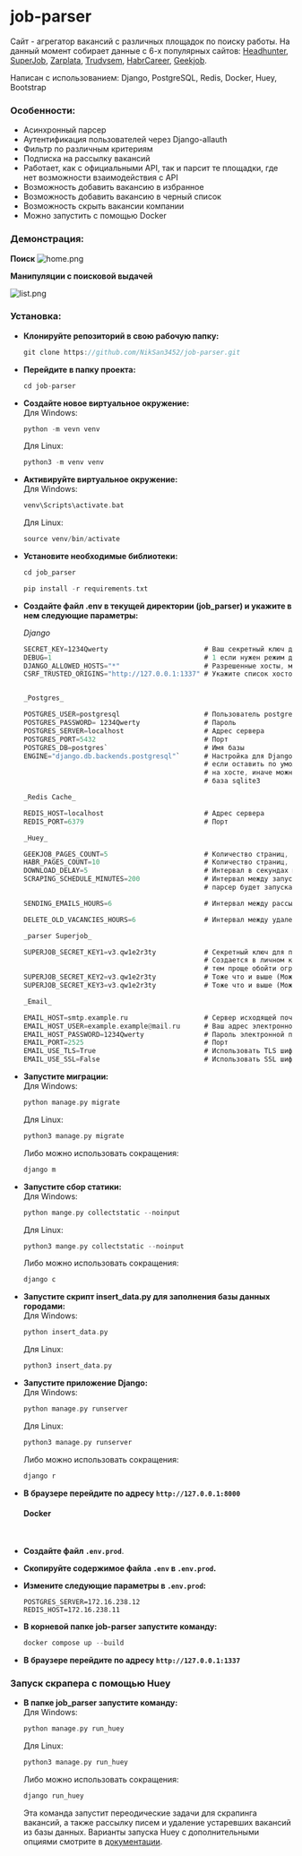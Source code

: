 # job-parser

Сайт - агрегатор вакансий с различных площадок по поиску работы. На данный момент собирает данные с 6-х популярных сайтов: [Headhunter](https://hh.ru/), [SuperJob](https://superjob.ru), [Zarplata](https://zarplata.ru), [Trudvsem](https://trudvsem.ru/), [HabrCareer](https://career.habr.com/), [Geekjob](https://geekjob.ru/).

Написан с использованием: Django, PostgreSQL, Redis, Docker, Huey, Bootstrap

### Особенности:

-   Асинхронный парсер
-   Аутентификация пользователей через Django-allauth
-   Фильтр по различным критериям
-   Подписка на рассылку вакансий
-   Работает, как с официальными API, так и парсит те площадки, где нет возможности взаимодействия с API
-   Возможность добавить вакансию в избранное
-   Возможность добавить вакансию в черный список
-   Возможность скрыть вакансии компании
-   Можно запустить с помощью Docker

### Демонстрация:

**Поиск**
![home.png](/screenshots/searching.gif)

**Манипуляции с поисковой выдачей**

![list.png](/screenshots/list.gif)

### Установка:

-   **Клонируйте репозиторий в свою рабочую папку:**<br>

    ```rs
    git clone https://github.com/NikSan3452/job-parser.git
    ```

-   **Перейдите в папку проекта:**<br>

    ```rs
    cd job-parser
    ```

-   **Создайте новое виртуальное окружение:**<br>
    Для Windows:

    ```rs
    python -m vevn venv
    ```

    Для Linux:

    ```rs
    python3 -m venv venv
    ```

-   **Активируйте виртуальное окружение:**<br>
    Для Windows:

    ```rs
    venv\Scripts\activate.bat
    ```

    Для Linux:

    ```rs
    source venv/bin/activate
    ```

-   **Установите необходимые библиотеки:**<br>

    ```rs
    cd job_parser
    ```

    ```rs
    pip install -r requirements.txt
    ```

-   **Создайте файл .env в текущей директории (job_parser) и укажите в нем следующие параметры:**<br>

    _Django_<br>

    ```rs
    SECRET_KEY=1234Qwerty                        # Ваш секретный ключ для приложения Django
    DEBUG=1                                      # 1 если нужен режим дебага, 0 - в противном случае
    DJANGO_ALLOWED_HOSTS="*"                     # Разрешенные хосты, можно оставить по умолчанию
    CSRF_TRUSTED_ORIGINS="http://127.0.0.1:1337" # Укажите список хостов, которые являются доверенными источниками для небезопасных запросов.


    _Postgres_

    POSTGRES_USER=postgresql                     # Пользователь postgres
    POSTGRES_PASSWORD= 1234Qwerty                # Пароль
    POSTGRES_SERVER=localhost                    # Адрес сервера
    POSTGRES_PORT=5432                           # Порт
    POSTGRES_DB=postgres`                        # Имя базы
    ENGINE="django.db.backends.postgresql"`      # Настройка для Django, указывающая, какая именно база используется, 
                                                 # если оставить по умолчанию, то нужно настроить и запустить postgresql
                                                 # на хосте, иначе можно закомментировать эту строку и тогда создастся 
                                                 # база sqlite3

    _Redis Cache_

    REDIS_HOST=localhost                         # Адрес сервера
    REDIS_PORT=6379                              # Порт

    _Huey_

    GEEKJOB_PAGES_COUNT=5                        # Количество страниц, которые будет парсить парсер GeekJob начиная с первой
    HABR_PAGES_COUNT=10                          # Количество страниц, которые будет парсить парсер Habr career начиная с первой
    DOWNLOAD_DELAY=5                             # Интервал в секундах между запросами на загрузку страницы
    SCRAPING_SCHEDULE_MINUTES=200                # Интервал между запусками парсера в минутах. В данном случае, 
                                                 # парсер будет запускаться каждые 200 минут

    SENDING_EMAILS_HOURS=6                       # Интервал между рассылкой писем в часах

    DELETE_OLD_VACANCIES_HOURS=6                 # Интервал между удалением устаревших вакансий из базы данных

    _parser Superjob_

    SUPERJOB_SECRET_KEY1=v3.qw1e2r3ty            # Секретный ключ для приложения SuperJob. 
                                                 # Создается в личном кабинете на сайте Superjob. Чем больше приложений, 
                                                 # тем проще обойти ограничения на количество запросов в минуту
    SUPERJOB_SECRET_KEY2=v3.qw1e2r3ty            # Тоже что и выше (Можно не создавать, достаточно первого)
    SUPERJOB_SECRET_KEY3=v3.qw1e2r3ty            # Тоже что и выше (Можно не создавать, достаточно первого)

    _Email_

    EMAIL_HOST=smtp.example.ru                   # Сервер исходящей почты
    EMAIL_HOST_USER=example.example@mail.ru      # Ваш адрес электронной почты
    EMAIL_HOST_PASSWORD=1234Qwerty               # Пароль электронной почты
    EMAIL_PORT=2525                              # Порт
    EMAIL_USE_TLS=True                           # Использовать TLS шифрование
    EMAIL_USE_SSL=False                          # Использовать SSL шифрование                              
    ```

-   **Запустите миграции:**<br>
    Для Windows:

    ```rs
    python manage.py migrate
    ```

    Для Linux:

    ```rs
    python3 manage.py migrate
    ```

    Либо можно использовать сокращения:

    ```rs
    django m
    ```

-   **Запустите сбор статики:**<br>
    Для Windows:

    ```rs
    python mange.py collectstatic --noinput
    ```

    Для Linux:

    ```rs
    python3 mange.py collectstatic --noinput
    ```

    Либо можно использовать сокращения:

    ```rs
    django с
    ```

-   **Запустите скрипт insert_data.py для заполнения базы данных городами:**<br>
    Для Windows:

    ```rs
    python insert_data.py
    ```

    Для Linux:

    ```rs
    python3 insert_data.py
    ```

-   **Запустите приложение Django:**<br>
    Для Windows:
    ```rs
    python manage.py runserver
    ```
    Для Linux:
    ```rs
    python3 manage.py runserver
    ```
    Либо можно использовать сокращения:
    ```rs
    django r
    ```
-   **В браузере перейдите по адресу `http://127.0.0.1:8000`**
    <br>

    #### Docker

      <br>

-   **Создайте файл `.env.prod`**.<br>

-   **Скопируйте содержимое файла `.env` в `.env.prod`.**<br>

-   **Измените следующие параметры в `.env.prod`:**<br>

    `POSTGRES_SERVER=172.16.238.12`<br>
    `REDIS_HOST=172.16.238.11`<br>

-   **В корневой папке job-parser запустите команду:**<br>

    ```rs
    docker compose up --build
    ```

-   **В браузере перейдите по адресу `http://127.0.0.1:1337`**<br>

### Запуск скрапера с помощью Huey

-   **В папке job_parser запустите команду:**<br>
    Для Windows:
    ```rs
    python manage.py run_huey
    ```
    Для Linux:
    ```rs
    python3 manage.py run_huey
    ```
    Либо можно использовать сокращения:
    ```rs
    django run_huey
    ```
    Эта команда запустит переодические задачи для скрапинга вакансий, а также рассылку писем и удаление устаревших вакансий из базы данных.
    Варианты запуска Huey с дополнительными опциями смотрите в [документации](https://huey.readthedocs.io/en/latest/django.html).
